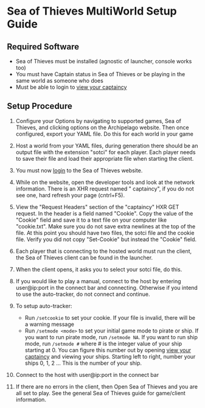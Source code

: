 # Sea of Thieves MultiWorld Setup Guide

## Required Software

- Sea of Thieves must be installed (agnostic of launcher, console works too)
- You must have Captain status in Sea of Thieves or be playing in the same world as someone who does
- Must be able to login to [view your captaincy](https://www.seaofthieves.com/profile/captaincy)

## Setup Procedure

1. Configure your Options by navigating to supported games, Sea of Thieves, and clicking options on the Archipelago
   website. Then once configured, export your YAML file. Do this for each world in your game

2. Host a world from your YAML files, during generation there should be an output file with the extension "sotci"
   for each player. Each player needs to save their file and load their appropriate file when starting the client.

3. You must now [login](https://www.seaofthieves.com/profile/captaincy/) to the Sea of Thieves website.

4. While on the website, open the developer tools and look at the network information. There is an XHR request named "
   captaincy", if you do not see one, hard refresh your page (cntrl+F5).

5. View the "Request Headers" section of the "captaincy" HXR GET request. In the header is a field named "Cookie". Copy
   the value of the "Cookie" field and save it to a text file on your computer like "cookie.txt". Make sure you do not
   save extra newlines at the top of the file. At this point you should have two files, the sotci file and the cookie
   file. Verify you did not copy "Set-Cookie" but instead the "Cookie" field.

6. Each player that is connecting to the hosted world must run the client, the Sea of Thieves client can be found in the
   launcher.

7. When the client opens, it asks you to select your sotci file, do this.

8. If you would like to play a manual, connect to the host by entering user@ip:port in the connect bar and connecting. Otherwise if you intend to use the auto-tracker, do not connect and continue.
7. To setup auto-tracker:
    - Run `/setcookie` to set your cookie. If your file is invalid, there will be a warning message
    - Run `/setmode <mode>` to set your initial game mode to pirate or ship. If you want to run pirate mode,
      run `/setmode NA`. If you want to run ship mode, run `/setmode #` where # is the integer value of your ship
      starting at 0. You can figure this number out by
      opening [view your captaincy](https://www.seaofthieves.com/profile/captaincy) and viewing your ships. Starting
      left to right, number your ships 0, 1, 2 ... This is the number of your ship.

8. Connect to the host with user@ip:port in the connect bar

9. If there are no errors in the client, then Open Sea of Thieves and you are all set to play. See the general Sea of
   Thieves guide for game/client information.
